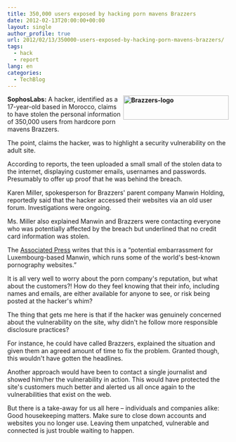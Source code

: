 ```yaml
---
title: 350,000 users exposed by hacking porn mavens Brazzers
date: 2012-02-13T20:00:00+00:00
layout: single
author_profile: true
url: 2012/02/13/350000-users-exposed-by-hacking-porn-mavens-brazzers/
tags:
  - hack
  - report
lang: en
categories: 
  - TechBlog
---
```

**[<img title="Brazzers-logo" border="0" alt="Brazzers-logo" align="right" src="http://lh5.ggpht.com/-ojp9l0JZ0eQ/TzlkiFs3GQI/AAAAAAAAExA/jMCpZgZGWes/Brazzers-logo_thumb%25255B1%25255D.png?imgmax=800" width="240" height="55" />](http://lh4.ggpht.com/-dlscrhm0IxQ/TzlkUn0kzyI/AAAAAAAAEw4/ARXp2iUP30U/s1600-h/Brazzers-logo%25255B3%25255D.png)SophosLabs:** A hacker, identified as a 17-year-old based in Morocco, claims to have stolen the personal information of 350,000 users from hardcore porn mavens Brazzers. 

The point, claims the hacker, was to highlight a security vulnerability on the adult site. 

According to reports, the teen uploaded a small small of the stolen data to the internet, displaying customer emails, usernames and passwords. Presumably to offer up proof that he was behind the breach. 

Karen Miller, spokesperson for Brazzers' parent company Manwin Holding, reportedly said that the hacker accessed their websites via an old user forum. Investigations were ongoing. 

Ms. Miller also explained Manwin and Brazzers were contacting everyone who was potentially affected by the breach but underlined that no credit card information was stolen. 

The [Associated Press](http://www.usatoday.com/news/nation/story/2012-02-11/hackers-anonymous-brazzers-porn/53048096/1) writes that this is a “potential embarrassment for Luxembourg-based Manwin, which runs some of the world's best-known pornography websites.” 

It is all very well to worry about the porn company's reputation, but what about the customers?! How do they feel knowing that their info, including names and emails, are either available for anyone to see, or risk being posted at the hacker's whim? 

The thing that gets me here is that if the hacker was genuinely concerned about the vulnerability on the site, why didn't he follow more responsible disclosure practices? 

For instance, he could have called Brazzers, explained the situation and given them an agreed amount of time to fix the problem. Granted though, this wouldn't have gotten the headlines. 

Another approach would have been to contact a single journalist and showed him/her the vulnerability in action. This would have protected the site's customers much better and alerted us all once again to the vulnerabilities that exist on the web. 

But there is a take-away for us all here – individuals and companies alike: Good housekeeping matters. Make sure to close down accounts and websites you no longer use. Leaving them unpatched, vulnerable and connected is just trouble waiting to happen.